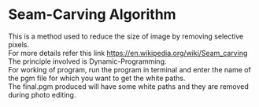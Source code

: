 # Seam-Carving Algorithm

This is a method used to reduce the size of image by removing selective pixels.<br>
For more details refer this link https://en.wikipedia.org/wiki/Seam_carving <br>
The principle involved is Dynamic-Programming.<br>
For working of program, run the program in terminal and enter the name of the pgm file for which you want to get the white paths.<br> 
The final.pgm produced will have some white paths and they are removed during photo editing.<br>
